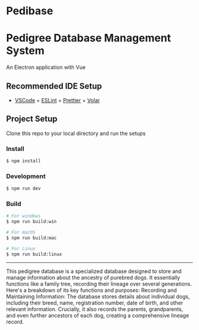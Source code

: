 # Pedibase

# Pedigree Database Management System

An Electron application with Vue

## Recommended IDE Setup

- [VSCode](https://code.visualstudio.com/) + [ESLint](https://marketplace.visualstudio.com/items?itemName=dbaeumer.vscode-eslint) + [Prettier](https://marketplace.visualstudio.com/items?itemName=esbenp.prettier-vscode) + [Volar](https://marketplace.visualstudio.com/items?itemName=Vue.volar)

## Project Setup
Clone this repo to your local directory and run the setups

### Install

```bash
$ npm install
```

### Development

```bash
$ npm run dev
```

### Build

```bash
# For windows
$ npm run build:win

# For macOS
$ npm run build:mac

# For Linux
$ npm run build:linux
```
-------
This pedigree database is a specialized database designed to store and manage information about the ancestry of purebred dogs. It essentially functions like a family tree, recording their lineage over several generations. Here's a breakdown of its key functions and purposes:
Recording and Maintaining Information:
The database stores details about individual dogs, including their breed, name, registration number, date of birth, and other relevant information.
Crucially, it also records the parents, grandparents, and even further ancestors of each dog, creating a comprehensive lineage record.
